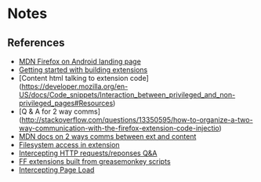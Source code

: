 # Notes

## References

* [MDN Firefox on Android landing page](https://developer.mozilla.org/en-US/docs/Mozilla/Firefox_for_Android)
* [Getting started with building extensions](https://developer.mozilla.org/en-US/docs/Building_an_Extension)
* [Content html talking to extension code] (https://developer.mozilla.org/en-US/docs/Code_snippets/Interaction_between_privileged_and_non-privileged_pages#Resources)
* [Q & A for 2 way comms] (http://stackoverflow.com/questions/13350595/how-to-organize-a-two-way-communication-with-the-firefox-extension-code-injectio)
* [MDN docs on 2 ways comms between ext and content](https://developer.mozilla.org/en-US/docs/Code_snippets/Interaction_between_privileged_and_non-privileged_pages#Chromium-like_messaging.3A_json_request_with_json_callback)
* [Filesystem access in extension](https://developer.mozilla.org/en-US/docs/Code_snippets/File_I_O?redirectlocale=en-US&redirectslug=Code_snippets%252FFile_I%252FO)
* [Intercepting HTTP requests/reponses Q&A](http://stackoverflow.com/questions/1695440/altering-http-responses-in-firefox-extension?rq=1)
* [FF extensions built from greasemonkey scripts](http://geo.inge.org.uk/grease-vervet.php)
* [Intercepting Page Load](https://developer.mozilla.org/en-US/docs/XUL/School_tutorial/Intercepting_Page_Loads?redirectlocale=en-US&redirectslug=XUL_School%2FIntercepting_Page_Loads#HTTP_Observers)